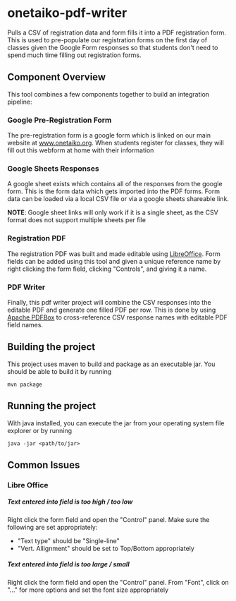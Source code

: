 # onetaiko-pdf-writer
Pulls a CSV of registration data and form fills it into a PDF registration form. This is used to pre-populate our registration forms on the first day of classes given the Google Form responses so that students don't need to spend much time filling out registration forms.


## Component Overview
This tool combines a few components together to build an integration pipeline:

### Google Pre-Registration Form
The pre-registration form is a google form which is linked on our main website at www.onetaiko.org. When students register for classes, they will fill out this webform at home with their information

### Google Sheets Responses
A google sheet exists which contains all of the responses from the google form. This is the form data which gets imported into the PDF forms. Form data can be loaded via a local CSV file or via a google sheets shareable link.

**NOTE**: Google sheet links will only work if it is a single sheet, as the CSV format does not support multiple sheets per file

### Registration PDF

The registration PDF was built and made editable using [LibreOffice](https://www.libreoffice.org/). Form fields can be added using this tool and given a unique reference name by right clicking the form field, clicking "Controls", and giving it a name.

### PDF Writer
Finally, this pdf writer project will combine the CSV responses into the editable PDF and generate one filled PDF per row. This is done by using [Apache PDFBox](https://pdfbox.apache.org/) to cross-reference CSV response names with editable PDF field names.

## Building the project
This project uses maven to build and package as an executable jar. You should be able to build it by running
```
mvn package
```

## Running the project
With java installed, you can execute the jar from your operating system file explorer or by running
```
java -jar <path/to/jar>
```

## Common Issues

### Libre Office

##### Text entered into field is too high / too low
Right click the form field and open the "Control" panel. Make sure the following are set appropriately:
- "Text type" should be "Single-line"
- "Vert. Allignment" should be set to Top/Bottom appropriately

##### Text entered into field is too large / small
Right click the form field and open the "Control" panel. From "Font", click on "..." for more options and set the font size appropriately